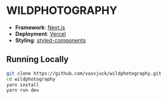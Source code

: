 
# WILDPHOTOGRAPHY

- **Framework**: [Next.js](https://nextjs.org/)
- **Deployment**: [Vercel](https://vercel.com)
- **Styling**: [styled-components](https://styled-components.com/)

## Running Locally

```bash
git clone https://github.com/vasvjuck/wildphotography.git
cd wildphotography
yarn install
yarn run dev
```